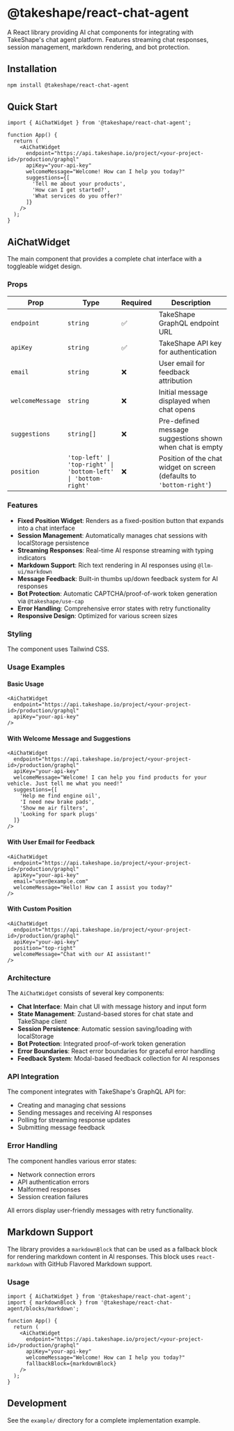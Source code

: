 # @takeshape/react-chat-agent

A React library providing AI chat components for integrating with TakeShape's chat agent platform. Features streaming chat responses, session management, markdown rendering, and bot protection.

## Installation

```bash
npm install @takeshape/react-chat-agent
```

## Quick Start

```tsx
import { AiChatWidget } from '@takeshape/react-chat-agent';

function App() {
  return (
    <AiChatWidget
      endpoint="https://api.takeshape.io/project/<your-project-id>/production/graphql"
      apiKey="your-api-key"
      welcomeMessage="Welcome! How can I help you today?"
      suggestions={[
        'Tell me about your products',
        'How can I get started?',
        'What services do you offer?'
      ]}
    />
  );
}
```

## AiChatWidget

The main component that provides a complete chat interface with a toggleable widget design.

### Props

| Prop | Type | Required | Description |
|------|------|----------|-------------|
| `endpoint` | `string` | ✅ | TakeShape GraphQL endpoint URL |
| `apiKey` | `string` | ✅ | TakeShape API key for authentication |
| `email` | `string` | ❌ | User email for feedback attribution |
| `welcomeMessage` | `string` | ❌ | Initial message displayed when chat opens |
| `suggestions` | `string[]` | ❌ | Pre-defined message suggestions shown when chat is empty |
| `position` | `'top-left' \| 'top-right' \| 'bottom-left' \| 'bottom-right'` | ❌ | Position of the chat widget on screen (defaults to `'bottom-right'`) |

### Features

- **Fixed Position Widget**: Renders as a fixed-position button that expands into a chat interface
- **Session Management**: Automatically manages chat sessions with localStorage persistence
- **Streaming Responses**: Real-time AI response streaming with typing indicators
- **Markdown Support**: Rich text rendering in AI responses using `@llm-ui/markdown`
- **Message Feedback**: Built-in thumbs up/down feedback system for AI responses
- **Bot Protection**: Automatic CAPTCHA/proof-of-work token generation via `@takeshape/use-cap`
- **Error Handling**: Comprehensive error states with retry functionality
- **Responsive Design**: Optimized for various screen sizes

### Styling

The component uses Tailwind CSS.

### Usage Examples

#### Basic Usage
```tsx
<AiChatWidget
  endpoint="https://api.takeshape.io/project/<your-project-id>/production/graphql"
  apiKey="your-api-key"
/>
```

#### With Welcome Message and Suggestions
```tsx
<AiChatWidget
  endpoint="https://api.takeshape.io/project/<your-project-id>/production/graphql"
  apiKey="your-api-key"
  welcomeMessage="Welcome! I can help you find products for your vehicle. Just tell me what you need!"
  suggestions={[
    'Help me find engine oil',
    'I need new brake pads',
    'Show me air filters',
    'Looking for spark plugs'
  ]}
/>
```

#### With User Email for Feedback
```tsx
<AiChatWidget
  endpoint="https://api.takeshape.io/project/<your-project-id>/production/graphql"
  apiKey="your-api-key"
  email="user@example.com"
  welcomeMessage="Hello! How can I assist you today?"
/>
```

#### With Custom Position
```tsx
<AiChatWidget
  endpoint="https://api.takeshape.io/project/<your-project-id>/production/graphql"
  apiKey="your-api-key"
  position="top-right"
  welcomeMessage="Chat with our AI assistant!"
/>
```

### Architecture

The `AiChatWidget` consists of several key components:

- **Chat Interface**: Main chat UI with message history and input form
- **State Management**: Zustand-based stores for chat state and TakeShape client
- **Session Persistence**: Automatic session saving/loading with localStorage
- **Bot Protection**: Integrated proof-of-work token generation
- **Error Boundaries**: React error boundaries for graceful error handling
- **Feedback System**: Modal-based feedback collection for AI responses

### API Integration

The component integrates with TakeShape's GraphQL API for:
- Creating and managing chat sessions
- Sending messages and receiving AI responses
- Polling for streaming response updates
- Submitting message feedback

### Error Handling

The component handles various error states:
- Network connection errors
- API authentication errors  
- Malformed responses
- Session creation failures

All errors display user-friendly messages with retry functionality.

## Markdown Support

The library provides a `markdownBlock` that can be used as a fallback block for rendering markdown content in AI responses. This block uses `react-markdown` with GitHub Flavored Markdown support.

### Usage

```tsx
import { AiChatWidget } from '@takeshape/react-chat-agent';
import { markdownBlock } from '@takeshape/react-chat-agent/blocks/markdown';

function App() {
  return (
    <AiChatWidget
      endpoint="https://api.takeshape.io/project/<your-project-id>/production/graphql"
      apiKey="your-api-key"
      welcomeMessage="Welcome! How can I help you today?"
      fallbackBlock={markdownBlock}
    />
  );
}
```

## Development

See the `example/` directory for a complete implementation example.
